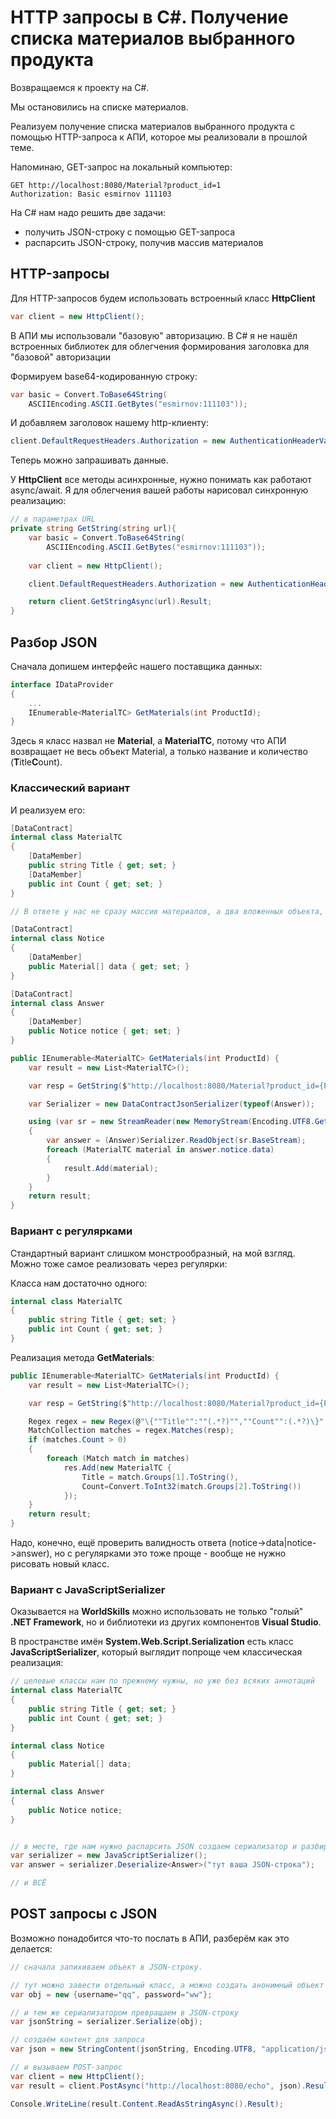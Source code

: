 # HTTP запросы в C#. Получение списка материалов выбранного продукта

Возвращаемся к проекту на C#.

Мы остановились на списке материалов.

Реализуем получение списка материалов выбранного продукта с помощью HTTP-запроса к АПИ, которое мы реализовали в прошлой теме.

Напоминаю, GET-запрос на локальный компьютер:

```
GET http://localhost:8080/Material?product_id=1
Authorization: Basic esmirnov 111103
```

На C# нам надо решить две задачи:

* получить JSON-строку с помощью GET-запроса
* распарсить JSON-строку, получив массив материалов

## HTTP-запросы

Для HTTP-запросов будем использовать встроенный класс **HttpClient**

```cs
var client = new HttpClient();
```

В АПИ мы использовали "базовую" авторизацию. В C# я не нашёл встроенных библиотек для облегчения формирования заголовка для "базовой" авторизации

Формируем base64-кодированную строку:

```cs
var basic = Convert.ToBase64String(
    ASCIIEncoding.ASCII.GetBytes("esmirnov:111103"));
```

И добавляем заголовок нашему http-клиенту:

```cs
client.DefaultRequestHeaders.Authorization = new AuthenticationHeaderValue("Basic", basic);
```

Теперь можно запрашивать данные. 

У **HttpClient** все методы асинхронные, нужно понимать как работают async/await. Я для облегчения вашей работы нарисовал синхронную реализацию:

```cs
// в параметрах URL
private string GetString(string url){
    var basic = Convert.ToBase64String(
        ASCIIEncoding.ASCII.GetBytes("esmirnov:111103"));
        
    var client = new HttpClient();

    client.DefaultRequestHeaders.Authorization = new AuthenticationHeaderValue("Basic", basic);

    return client.GetStringAsync(url).Result;
}
```

## Разбор JSON

Сначала допишем интерфейс нашего поставщика данных:

```cs
interface IDataProvider
{
    ...
    IEnumerable<MaterialTC> GetMaterials(int ProductId);
}    
```

Здесь я класс назвал не **Material**, а **MaterialTC**, потому что АПИ возвращает не весь объект Material, а только название и количество (**T**itle**C**ount).

### Классический вариант

И реализуем его:

```cs
[DataContract]
internal class MaterialTC
{
    [DataMember]
    public string Title { get; set; }
    [DataMember]
    public int Count { get; set; }
}

// В ответе у нас не сразу массив материалов, а два вложенных объекта, поэтому надо их тоже описать

[DataContract]
internal class Notice
{
    [DataMember]
    public Material[] data { get; set; }
}

[DataContract]
internal class Answer
{
    [DataMember]
    public Notice notice { get; set; }
}

public IEnumerable<MaterialTC> GetMaterials(int ProductId) {
    var result = new List<MaterialTC>();

    var resp = GetString($"http://localhost:8080/Material?product_id={ProductId}");

    var Serializer = new DataContractJsonSerializer(typeof(Answer));

    using (var sr = new StreamReader(new MemoryStream(Encoding.UTF8.GetBytes(resp))))
    {
        var answer = (Answer)Serializer.ReadObject(sr.BaseStream);
        foreach (MaterialTC material in answer.notice.data)
        {
            result.Add(material);
        }
    }
    return result;
}
```

### Вариант с регулярками

Стандартный вариант слишком монстрообразный, на мой взгляд. Можно тоже самое реализовать через регулярки:

Класса нам достаточно одного:

```cs
internal class MaterialTC
{
    public string Title { get; set; }
    public int Count { get; set; }
}
```

Реализация метода **GetMaterials**:

```cs
public IEnumerable<MaterialTC> GetMaterials(int ProductId) {
    var result = new List<MaterialTC>();

    var resp = GetString($"http://localhost:8080/Material?product_id={ProductId}");

    Regex regex = new Regex(@"\{""Title"":""(.*?)"",""Count"":(.*?)\}", RegexOptions.Singleline);
    MatchCollection matches = regex.Matches(resp);
    if (matches.Count > 0)
    {
        foreach (Match match in matches)
            res.Add(new MaterialTC { 
                Title = match.Groups[1].ToString(), 
                Count=Convert.ToInt32(match.Groups[2].ToString()) 
            });
    }
    return result;
}
```

Надо, конечно, ещё проверить валидность ответа (notice->data|notice->answer), но с регулярками это тоже проще - вообще не нужно рисовать новый класс.

### Вариант с JavaScriptSerializer

Оказывается на **WorldSkills** можно использовать не только "голый" **.NET Framework**, но и библиотеки из других компонентов **Visual Studio**.

В пространстве имён **System.Web.Script.Serialization** есть класс **JavaScriptSerializer**, который выглядит попроще чем классическая реализация:

```cs
// целевые классы нам по прежнему нужны, но уже без всяких аннотаций
internal class MaterialTC
{
    public string Title { get; set; }
    public int Count { get; set; }
}

internal class Notice
{
    public Material[] data;
}

internal class Answer
{
    public Notice notice;
}


// в месте, где нам нужно распарсить JSON создаем сериализатор и разбираем строку
var serializer = new JavaScriptSerializer();
var answer = serializer.Deserialize<Answer>("тут ваша JSON-строка");

// и ВСЁ
```

## POST запросы с JSON

Возможно понадобится что-то послать в АПИ, разберём как это делается:

```cs
// сначала запихиваем объект в JSON-строку. 

// тут можно завести отдельный класс, а можно создать анонимный объект
var obj = new {username="qq", password="ww"};

// и тем же сериализатором превращаем в JSON-строку
var jsonString = serializer.Serialize(obj);

// создаём контент для запроса
var json = new StringContent(jsonString, Encoding.UTF8, "application/json");

// и вызываем POST-запрос
var client = new HttpClient();
var result = client.PostAsync("http://localhost:8080/echo", json).Result;

Console.WriteLine(result.Content.ReadAsStringAsync().Result);
```
